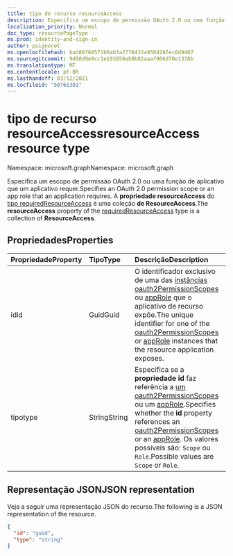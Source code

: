 ```yaml
---
title: tipo de recurso resourceAccess
description: Especifica um escopo de permissão OAuth 2.0 ou uma função de aplicativo que um aplicativo requer.
localization_priority: Normal
doc_type: resourcePageType
ms.prod: identity-and-sign-in
author: psignoret
ms.openlocfilehash: bad89764571b6ab3a2770432a950428fec0d9407
ms.sourcegitcommit: 9d98d9e9cc1e193850ab9b82aaaf906d70e1378b
ms.translationtype: MT
ms.contentlocale: pt-BR
ms.lasthandoff: 03/12/2021
ms.locfileid: "50761301"
---
```

# <a name="resourceaccess-resource-type"></a><span data-ttu-id="e20cd-103">tipo de recurso resourceAccess</span><span class="sxs-lookup"><span data-stu-id="e20cd-103">resourceAccess resource type</span></span>

<span data-ttu-id="e20cd-104">Namespace: microsoft.graph</span><span class="sxs-lookup"><span data-stu-id="e20cd-104">Namespace: microsoft.graph</span></span>

<span data-ttu-id="e20cd-105">Especifica um escopo de permissão OAuth 2.0 ou uma função de aplicativo que um aplicativo requer.</span><span class="sxs-lookup"><span data-stu-id="e20cd-105">Specifies an OAuth 2.0 permission scope or an app role that an application requires.</span></span> <span data-ttu-id="e20cd-106">A **propriedade resourceAccess** do [tipo requiredResourceAccess](requiredresourceaccess.md) é uma coleção **de ResourceAccess**.</span><span class="sxs-lookup"><span data-stu-id="e20cd-106">The **resourceAccess** property of the [requiredResourceAccess](requiredresourceaccess.md) type is a collection of **ResourceAccess**.</span></span>

## <a name="properties"></a><span data-ttu-id="e20cd-107">Propriedades</span><span class="sxs-lookup"><span data-stu-id="e20cd-107">Properties</span></span>
| <span data-ttu-id="e20cd-108">Propriedade</span><span class="sxs-lookup"><span data-stu-id="e20cd-108">Property</span></span>     | <span data-ttu-id="e20cd-109">Tipo</span><span class="sxs-lookup"><span data-stu-id="e20cd-109">Type</span></span>   |<span data-ttu-id="e20cd-110">Descrição</span><span class="sxs-lookup"><span data-stu-id="e20cd-110">Description</span></span>|
|:---------------|:--------|:----------|
|<span data-ttu-id="e20cd-111">id</span><span class="sxs-lookup"><span data-stu-id="e20cd-111">id</span></span>|<span data-ttu-id="e20cd-112">Guid</span><span class="sxs-lookup"><span data-stu-id="e20cd-112">Guid</span></span>|<span data-ttu-id="e20cd-113">O identificador exclusivo de uma das [instâncias oauth2PermissionScopes](permissionscope.md) ou [appRole](approle.md) que o aplicativo de recurso expõe.</span><span class="sxs-lookup"><span data-stu-id="e20cd-113">The unique identifier for one of the [oauth2PermissionScopes](permissionscope.md) or [appRole](approle.md) instances that the resource application exposes.</span></span>|
|<span data-ttu-id="e20cd-114">tipo</span><span class="sxs-lookup"><span data-stu-id="e20cd-114">type</span></span>|<span data-ttu-id="e20cd-115">String</span><span class="sxs-lookup"><span data-stu-id="e20cd-115">String</span></span>|<span data-ttu-id="e20cd-116">Especifica se a **propriedade id** faz referência a [um oauth2PermissionScopes](permissionscope.md) ou um [appRole](approle.md).</span><span class="sxs-lookup"><span data-stu-id="e20cd-116">Specifies whether the **id** property references an [oauth2PermissionScopes](permissionscope.md) or an [appRole](approle.md).</span></span> <span data-ttu-id="e20cd-117">Os valores possíveis são: `Scope` ou `Role`.</span><span class="sxs-lookup"><span data-stu-id="e20cd-117">Possible values are `Scope` or `Role`.</span></span>|

## <a name="json-representation"></a><span data-ttu-id="e20cd-118">Representação JSON</span><span class="sxs-lookup"><span data-stu-id="e20cd-118">JSON representation</span></span>

<span data-ttu-id="e20cd-119">Veja a seguir uma representação JSON do recurso.</span><span class="sxs-lookup"><span data-stu-id="e20cd-119">The following is a JSON representation of the resource.</span></span>

<!-- {
  "blockType": "resource",
  "optionalProperties": [

  ],
  "@odata.type": "microsoft.graph.resourceAccess"
}-->

```json
{
  "id": "guid",
  "type": "string"
}

```

<!-- uuid: 8fcb5dbc-d5aa-4681-8e31-b001d5168d79
2015-10-25 14:57:30 UTC -->
<!--
{
  "type": "#page.annotation",
  "description": "resourceAccess resource",
  "keywords": "",
  "section": "documentation",
  "tocPath": "",
  "suppressions": []
}
-->

